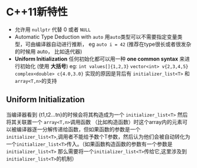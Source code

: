 # C++11新特性

* 允许用 `nullptr` 代替 0 或者 `NULL`
* Automatic Type Deduction with `auto` 用`auto`类型可以不需要指定变量类型，可由编译器自动进行推断， eg `auto i = 42` (推荐在type很长或者很发杂的时候用 auto， 比如迭代器)
* **Uniform Initialization** 任何初始化都可以用一种 **one common syntax** 来进行初始化 (使用 **大括号**) 
eg: `int values[]{1,2,3}`
    `vector<int> v{2,3,4,5}`
    `complex<double> c{4.0,3.0}`
实现的原因是背后有 `initializer_list<T>` 和 `array<T,n>`的支持














## Uniform Initialization

当编译器看到 {t1,t2...tn}的时候会将其构造成为一个 `initializer_list<T>` 然后将其关联置一个 `array<T,n>`调用函数 （比如构造函数）时这个array内的元素可以被编译器逐一分解传递给函数，但如果函数的参数是一个 `initializer_list<T>`,调用者不能给予数个T参数，然后认为他们会被自动转化为一个`initializer_list<T>`传入。（如果函数构造函数的参数有一个参数是 `initializer_list<T>` 那么需要将一个`initializer_list<T>`传给它,这里涉及到`initializer_list<T>`的机制）